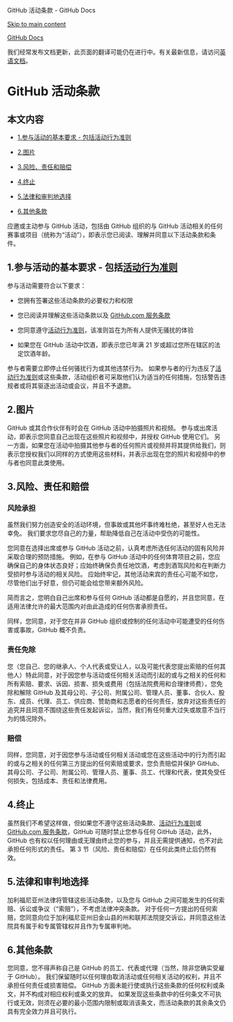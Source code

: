GitHub 活动条款 - GitHub Docs

[Skip to main content](#main-content)

[](/cn)[GitHub Docs](/cn)

我们经常发布文档更新，此页面的翻译可能仍在进行中。有关最新信息，请访问[英语文档](/en)。

GitHub 活动条款
==========

本文内容
----------

* [1.参与活动的基本要求 - 包括活动行为准则](#1参与活动的基本要求---包括活动行为准则)

* [2.图片](#2图片)

* [3.风险、责任和赔偿](#3风险责任和赔偿)

* [4.终止](#4终止)

* [5.法律和审判地选择](#5法律和审判地选择)

* [6.其他条款](#6其他条款)

应邀或主动参与 GitHub 活动，包括由 GitHub 组织的与 GitHub 活动相关的任何赛事或项目（统称为“活动”），即表示您已阅读、理解并同意以下活动条款和条件。

[](#1参与活动的基本要求---包括活动行为准则)[]()1.参与活动的基本要求 - 包括[活动行为准则](/cn/articles/github-event-code-of-conduct)
----------

参与活动需要符合以下要求：

* 您拥有签署这些活动条款的必要权力和权限

* 您已阅读并理解这些活动条款以及 [GitHub.com 服务条款](/cn/articles/github-terms-of-service)

* 您同意遵守[活动行为准则](/cn/articles/github-event-code-of-conduct)，该准则旨在为所有人提供无骚扰的体验

* 如果您在 GitHub 活动中饮酒，即表示您已年满 21 岁或超过您所在辖区的法定饮酒年龄。

参与者需要立即停止任何骚扰行为或其他违禁行为。 如果参与者的行为违反了[活动行为准则](/cn/articles/github-event-code-of-conduct)或这些条款，活动组织者可采取他们认为适当的任何措施，包括警告违规者或将其驱逐出活动或会议，并且不予退款。

[](#2图片)[]()2.图片
----------

GitHub 或其合作伙伴有时会在 GitHub 活动中拍摄照片和视频。 参与或出席活动，即表示您同意自己出现在这些照片和视频中，并授权 GitHub 使用它们。 另一方面，如果您在活动中拍摄其他参与者的任何照片或视频并将其提供给我们，则表示您授权我们以同样的方式使用这些材料，并表示出现在您的照片和视频中的参与者也同意此类使用。

[](#3风险责任和赔偿)[]()3.风险、责任和赔偿
----------

### [](#风险承担)[]()风险承担 ###

虽然我们努力创造安全的活动环境，但事故或其他坏事终难杜绝，甚至好人也无法幸免。 我们要求您尽自己的力量，帮助降低自己在活动中受伤的可能性。

您同意在选择出席或参与 GitHub 活动之前，认真考虑所选任何活动的固有风险并采取合理的预防措施。 例如，在参与 GitHub 活动中的任何体育项目之前，您应确保自己的身体状态良好；应始终确保负责任地饮酒，考虑到酒驾风险和在判断力受损时参与活动的相关风险。 应始终牢记，其他活动来宾的责任心可能不如您，尽管他们出于好意，但仍可能会给您带来额外风险。

简而言之，您明白自己出席和参与任何 GitHub 活动都是自愿的，并且您同意，在适用法律允许的最大范围内对由此造成的任何伤害承担责任。

同样，您同意，对于您在并非 GitHub 组织或控制的任何活动中可能遭受的任何伤害或事故，GitHub 概不负责。

### [](#责任免除)[]()责任免除 ###

您（您自己、您的继承人、个人代表或受让人，以及可能代表您提出索赔的任何其他人）特此同意，对于因您参与活动或任何相关活动而引起的或与之相关的任何和所有索赔、要求、诉因、损害、损失或费用（包括法院费用和合理律师费），您免除和解除 GitHub 及其母公司、子公司、附属公司、管理人员、董事、合伙人、股东、成员、代理、员工、供应商、赞助商和志愿者的任何责任，放弃对这些责任的追究并且同意不围绕这些责任发起诉讼，当然，我们有任何重大过失或故意不当行为的情况除外。

### [](#赔偿)[]()赔偿 ###

同样，您同意，对于因您参与活动或任何相关活动或您在这些活动中的行为而引起的或与之相关的任何第三方提出的任何索赔或要求，您负责赔偿并保护 GitHub、其母公司、子公司、附属公司、管理人员、董事、员工、代理和代表，使其免受任何损失，包括成本、责任和法律费用。

[](#4终止)[]()4.终止
----------

虽然我们不希望这样做，但如果您不遵守这些活动条款、[活动行为准则](/cn/articles/github-event-code-of-conduct)或 [GitHub.com 服务条款](/cn/articles/github-terms-of-service)，GitHub 可随时禁止您参与任何 GitHub 活动，此外，GitHub 也有权以任何理由或无理由终止您的参与，并且无需提供通知，也不对此承担任何形式的责任。 第 3 节（风险、责任和赔偿）在任何此类终止后仍然有效。

[](#5法律和审判地选择)[]()5.法律和审判地选择
----------

加利福尼亚州法律将管辖这些活动条款，以及您与 GitHub 之间可能发生的任何索赔、诉讼或争议（“索赔”），不考虑法律冲突条款。 对于任何一方提出的任何索赔，您同意向位于加利福尼亚州旧金山县的州和联邦法院提交诉讼，并同意这些法院具有属于和专属管辖权并且作为专属审判地。

[](#6其他条款)[]()6.其他条款
----------

您同意，您不得声称自己是 GitHub 的员工、代表或代理（当然，除非您确实受雇于 GitHub）。 我们保留随时以任何理由取消活动或任何相关活动的权利，并且不承担任何责任或损害赔偿。 GitHub 方面未能行使或执行这些条款的任何权利或条文，并不构成对相应权利或条文的放弃。 如果发现这些条款中的任何条文不可执行或无效，则须在必要的最小范围内限制或取消该条文，而活动条款的其余条文仍具有完全效力并且可执行。
